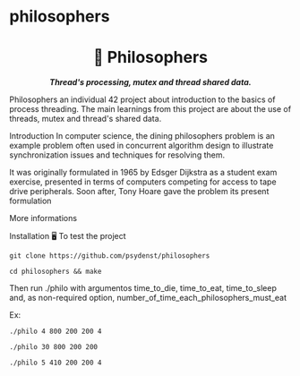# philosophers
<h1 align="center">
	📖 Philosophers
</h1>

<p align="center">
	<b><i>Thread's processing, mutex and thread shared data.</i></b><br>
</p>

Philosophers an individual 42 project about introduction to the basics of process threading. The main learnings from this project are about the use of threads, mutex and thread's shared data. 


Introduction
In computer science, the dining philosophers problem is an example problem often used in concurrent algorithm design to illustrate synchronization issues and techniques for resolving them.

It was originally formulated in 1965 by Edsger Dijkstra as a student exam exercise, presented in terms of computers competing for access to tape drive peripherals. Soon after, Tony Hoare gave the problem its present formulation

More informations

Installation 🖥
To test the project

```
git clone https://github.com/psydenst/philosophers
```
```
cd philosophers && make
```
Then run ./philo with argumentos time_to_die, time_to_eat, time_to_sleep and, as non-required option, number_of_time_each_philosophers_must_eat

Ex: 
```
./philo 4 800 200 200 4
```
```
./philo 30 800 200 200
```
```
./philo 5 410 200 200 4
```



